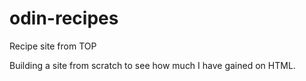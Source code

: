 # odin-recipes
Recipe site from TOP

Building a site from scratch to see how much I have gained on HTML.
